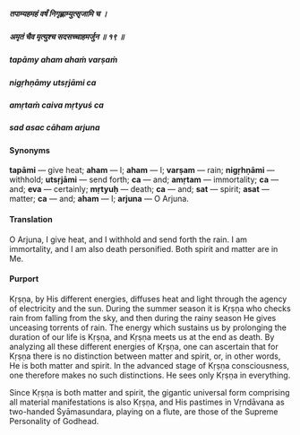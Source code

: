 ##### तपाम्यहमहं वर्षं निगृह्णाम्युत्सृजामि च ।
##### अमृतं चैव मृत्युश्च सदसच्चाहमर्जुन ॥ १९ ॥

##### tapāmy aham ahaṁ varṣaṁ
##### nigṛhṇāmy utsṛjāmi ca
##### amṛtaṁ caiva mṛtyuś ca
##### sad asac cāham arjuna

#### Synonyms

**tapāmi** — give heat; **aham** — I; **aham** — I; **varṣam** — rain; **nigṛhṇāmi** — withhold; **utsṛjāmi** — send forth; **ca** — and; **amṛtam** — immortality; **ca** — and; **eva** — certainly; **mṛtyuḥ** — death; **ca** — and; **sat** — spirit; **asat** — matter; **ca** — and; **aham** — I; **arjuna** — O Arjuna.

#### Translation

O Arjuna, I give heat, and I withhold and send forth the rain. I am immortality, and I am also death personified. Both spirit and matter are in Me.

#### Purport

Kṛṣṇa, by His different energies, diffuses heat and light through the agency of electricity and the sun. During the summer season it is Kṛṣṇa who checks rain from falling from the sky, and then during the rainy season He gives unceasing torrents of rain. The energy which sustains us by prolonging the duration of our life is Kṛṣṇa, and Kṛṣṇa meets us at the end as death. By analyzing all these different energies of Kṛṣṇa, one can ascertain that for Kṛṣṇa there is no distinction between matter and spirit, or, in other words, He is both matter and spirit. In the advanced stage of Kṛṣṇa consciousness, one therefore makes no such distinctions. He sees only Kṛṣṇa in everything.

Since Kṛṣṇa is both matter and spirit, the gigantic universal form comprising all material manifestations is also Kṛṣṇa, and His pastimes in Vṛndāvana as two-handed Śyāmasundara, playing on a flute, are those of the Supreme Personality of Godhead.